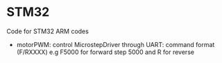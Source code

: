 # STM32
Code for STM32 ARM codes
- motorPWM: control MicrostepDriver through UART: command format (F/RXXXX) e.g F5000 for forward step 5000 and R for reverse
